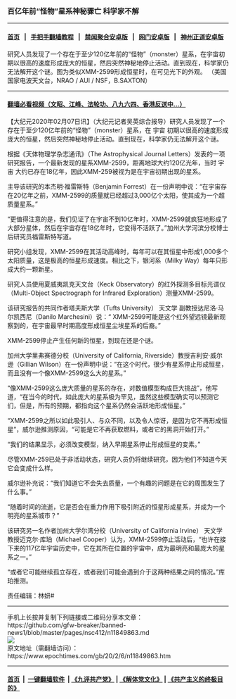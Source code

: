 ### 百亿年前“怪物”星系神秘骤亡 科学家不解
------------------------

#### [首页](https://github.com/gfw-breaker/banned-news1/blob/master/README.md) &nbsp;&nbsp;|&nbsp;&nbsp; [手把手翻墙教程](https://github.com/gfw-breaker/guides/wiki) &nbsp;&nbsp;|&nbsp;&nbsp; [禁闻聚合安卓版](https://github.com/gfw-breaker/bn-android) &nbsp;&nbsp;|&nbsp;&nbsp; [网门安卓版](https://github.com/oGate2/oGate) &nbsp;&nbsp;|&nbsp;&nbsp; [神州正道安卓版](https://github.com/SzzdOgate/update) 



<div><img alt="" class="aligncenter wp-post-image" src="https://i.epochtimes.com/assets/uploads/2020/02/xmm-259-universe-600x400.jpg"/>
<div class="red16 caption">
 研究人员发现了一个存在于至少120亿年前的“怪物”（monster）星系，在宇宙初期以很高的速度形成庞大的恒星，然后突然神秘地停止活动。直到现在，科学家仍无法解开这个谜。图为类似XMM-2599形成恒星时，在可见光下的外观。 （美国国家电波天文台，NRAO / AUI / NSF，B.SAXTON）
</div>
</div><hr/>

#### [翻墙必看视频（文昭、江峰、法轮功、八九六四、香港反送中...）](https://github.com/gfw-breaker/banned-news1/blob/master/pages/link3.md)

<div><p>
 【大纪元2020年02月07日讯】（大纪元记者吴英综合报导）研究人员发现了一个存在于至少120亿年前的“怪物”（monster）星系，在
 <ok href="https://www.epochtimes.com/gb/tag/%E5%AE%87%E5%AE%99.html">
  宇宙
 </ok>
 初期以很高的速度形成庞大的恒星，然后突然神秘地停止活动。直到现在，科学家仍无法解开这个谜。
</p>
<p>
 根据《天体物理学杂志通讯》（The Astrophysical Journal Letters）发表的一项研究报告，一个最新发现的星系XMM-2599，距离地球大约120亿光年，当时
 <ok href="https://www.epochtimes.com/gb/tag/%E5%AE%87%E5%AE%99.html">
  宇宙
 </ok>
 大约已存在18亿年，因此XMM-259被视为是在宇宙初期出现的星系。
</p>
<p>
 主导该研究的本杰明·福雷斯特（Benjamin Forrest）在一份声明中说：“在宇宙存在20亿年之前，XMM-2599的质量就已经超过3,000亿个太阳，使其成为一个超质量星系。”
</p>
<p>
 “更值得注意的是，我们见证了在宇宙不到10亿年时，XMM-2599就疯狂地形成了大部分星体，然后在宇宙存在18亿年时，它变得不活跃了。”加州大学河滨分校博士后研究员福雷斯特写道。
</p>
<p>
 研究小组发现，XMM-2599在其活动高峰时，每年可以在其恒星中形成1,000多个太阳质量，这是极高的恒星形成速度。相比之下，银河系（Milky Way）每年只形成大约一颗新星。
</p>
<p>
 研究人员使用夏威夷凯克天文台（Keck Observatory）的红外探测多目标光谱仪（Multi-Object Spectrograph for Infrared Exploration）测量XMM-2599。
</p>
<p>
 该研究报告的共同作者塔夫斯大学（Tufts University）
 <ok href="https://www.epochtimes.com/gb/tag/%E5%A4%A9%E6%96%87%E5%AD%A6.html">
  天文学
 </ok>
 副教授达尼洛·马尔凯西尼（Danilo Marchesini）说：“ XMM-2599可能是这个红外望远镜最新观察到的，在宇宙最早时期高度形成恒星尘埃星系的后裔。”
</p>
<p>
 XMM-2599停止产生任何新的恒星，到现在还是个谜。
</p>
<p>
 加州大学里弗赛德分校（University of California, Riverside）教授吉利安·威尔逊（Gillian Wilson）在一份声明中说：“在这个时代，很少有星系停止形成恒星，而且没有一个像XMM-2599这么大的星系。”
</p>
<p>
 “像XMM-2599这么庞大质量的星系的存在，对数值模型构成巨大挑战”，他写道，“在当今的时代，如此庞大的星系极为罕见，虽然这些模型确实可以预测它们，但是，所有的预期，都指向这个星系仍然会活跃地形成恒星。”
</p>
<p>
 “XMM-2599之所以如此吸引人、与众不同，以及令人惊讶，是因为它不再形成恒星”，威尔逊推测原因，“可能是它不再获取燃料，或者它的黑洞开始打开。”
</p>
<p>
 “我们的结果显示，必须改变模型，纳入早期星系停止形成恒星的变素。”
</p>
<p>
 尽管XMM-259已处于非活动状态，研究人员仍将继续研究，因为他们不知道今天它会变成什么样。
</p>
<p>
 威尔逊补充说：“我们知道它不会失去质量，一个有趣的问题是在它的周围发生了什么事。”
</p>
<p>
 “随着时间的流逝，它是否会在重力作用下吸引附近的恒星形成星系，并成为一个明亮的星系城市？”
</p>
<p>
 该研究另一名作者加州大学尔湾分校（University of California Irvine）
 <ok href="https://www.epochtimes.com/gb/tag/%E5%A4%A9%E6%96%87%E5%AD%A6.html">
  天文学
 </ok>
 教授迈克尔·库珀（Michael Cooper）认为，XMM-2599停止活动后，“也许在接下来的117亿年宇宙历史中，它在其所在位置的宇宙中，成为最明亮和最庞大的星系之一。”
</p>
<p>
 “或者它可能继续孤立存在，或者我们可能会遇到介于这两种结果之间的情况。”库珀推测。
</p>
<p>
</p>
<p>
 责任编辑：林妍#
</p>
</div>
<hr/>
手机上长按并复制下列链接或二维码分享本文章：<br/>
https://github.com/gfw-breaker/banned-news1/blob/master/pages/nsc412/n11849863.md <br/>
<a href='https://github.com/gfw-breaker/banned-news1/blob/master/pages/nsc412/n11849863.md'><img src='https://github.com/gfw-breaker/banned-news1/blob/master/pages/nsc412/n11849863.md.png'/></a> <br/>
原文地址（需翻墙访问）：https://www.epochtimes.com/gb/20/2/6/n11849863.htm


------------------------
#### [首页](https://github.com/gfw-breaker/banned-news1/blob/master/README.md) &nbsp;|&nbsp; [一键翻墙软件](https://github.com/gfw-breaker/nogfw/blob/master/README.md) &nbsp;| [《九评共产党》](https://github.com/gfw-breaker/9ping.md/blob/master/README.md#九评之一评共产党是什么) | [《解体党文化》](https://github.com/gfw-breaker/jtdwh.md/blob/master/README.md) | [《共产主义的终极目的》](https://github.com/gfw-breaker/gczydzjmd.md/blob/master/README.md)


<img src='http://gfw-breaker.win/banned-news/pages/nsc412/n11849863.md' width='0px' height='0px'/>